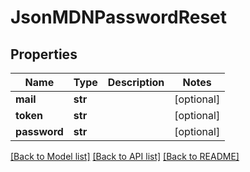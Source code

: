 # JsonMDNPasswordReset


## Properties
Name | Type | Description | Notes
------------ | ------------- | ------------- | -------------
**mail** | **str** |  | [optional] 
**token** | **str** |  | [optional] 
**password** | **str** |  | [optional] 

[[Back to Model list]](../README.md#documentation-for-models) [[Back to API list]](../README.md#documentation-for-api-endpoints) [[Back to README]](../README.md)


